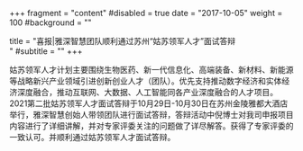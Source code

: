 +++
fragment = "content"
#disabled = true
date = "2017-10-05"
weight = 100
#background = ""

title = "喜报|雅深智慧团队顺利通过苏州“姑苏领军人才”面试答辩<br />"
#subtitle = ""
+++

姑苏领军人才计划主要围绕生物医药、新一代信息化、高端装备、新材料、新能源等战略新兴产业领域引进创新创业人才（团队）。优先支持推动数字经济和实体经济深度融合，推动互联网、大数据、人工智能同各产业深度融合的人才项目。
<br />
2021第二批姑苏领军人才面试答辩于10月29日-10月30日在苏州金陵雅都大酒店举行，雅深智慧创始人带领团队进行面试答辩，答辩活动中倪博士对我司申报项目内容进行了详细讲解，并对专家评委关注的问题做了详尽解答。获得了专家评委的一致认可。并顺利通过姑苏领军人才面试答辩。
